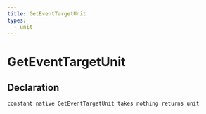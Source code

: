 ```yaml
---
title: GetEventTargetUnit
types:
  - unit
---
```


# GetEventTargetUnit

## Declaration

```jass
constant native GetEventTargetUnit takes nothing returns unit
```
